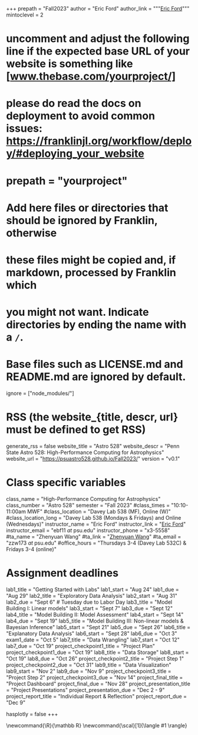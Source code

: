 <!--
Add here global page variables to use throughout your website.
-->
+++
prepath = "Fall2023"
author = "Eric Ford"
author_link = """<a href="https://science.psu.edu/astro/people/ebf11">Eric Ford</a>"""
mintoclevel = 2

# uncomment and adjust the following line if the expected base URL of your website is something like [www.thebase.com/yourproject/]
# please do read the docs on deployment to avoid common issues: https://franklinjl.org/workflow/deploy/#deploying_your_website
# prepath = "yourproject"

# Add here files or directories that should be ignored by Franklin, otherwise
# these files might be copied and, if markdown, processed by Franklin which
# you might not want. Indicate directories by ending the name with a `/`.
# Base files such as LICENSE.md and README.md are ignored by default.
ignore = ["node_modules/"]

# RSS (the website_{title, descr, url} must be defined to get RSS)
generate_rss = false
website_title = "Astro 528"
website_descr = "Penn State Astro 528: High-Performance Computing for Astrophysics"
website_url   = "https://psuastro528.github.io/Fall2023/"
version       = "v0.1"

# Class specific variables
class_name = "High-Performance Computing for Astrophysics"
class_number = "Astro 528"
semester = "Fall 2023"
#class_times = "10:10-11:00am MWF"
#class_location = "Davey Lab 538 (MF), Online (W)"
#class_location_long = "Davey Lab 538 (Mondays & Fridays) and Online (Wednesdays)"
instructor_name = "Eric Ford"
instructor_link = "[Eric Ford](https://science.psu.edu/astro/people/ebf11)"
instructor_email = "ebf11 _at_ psu.edu"
instructor_phone = "x3-5558"
#ta_name = "Zhenyuan Wang"
#ta_link = "[Zhenyuan Wang](https://science.psu.edu/astro/people/zzw173)"
#ta_email = "zzw173 _at_ psu.edu"
#office_hours = "Thursdays 3-4 (Davey Lab 532C) & Fridays 3-4 (online)"

# Assignment deadlines
lab1_title = "Getting Started with Labs"
lab1_start = "Aug 24"
lab1_due = "Aug 29"
lab2_title = "Exploratory Data Analysis"
lab2_start = "Aug 31"
lab2_due = "Sept 6" # Tuesday due to Labor Day
lab3_title = "Model Building I: Linear models"
lab3_start = "Sept 7"
lab3_due = "Sept 12"
lab4_title = "Model Building II: Model Assessment"
lab4_start = "Sept 14"
lab4_due = "Sept 19"
lab5_title = "Model Building III: Non-linear models & Bayesian Inference"
lab5_start = "Sept 21"
lab5_due = "Sept 26"
lab6_title = "Explanatory Data Analysis"
lab6_start = "Sept 28"
lab6_due = "Oct 3"
exam1_date = "Oct 5"
lab7_title = "Data Wrangling"
lab7_start = "Oct 12"
lab7_due = "Oct 19"
project_checkpoint1_title = "Project Plan"
project_checkpoint1_due = "Oct 19"
lab8_title = "Data Storage"
lab8_start = "Oct 19"
lab8_due = "Oct 26"
project_checkpoint2_title = "Project Step 1"
project_checkpoint2_due = "Oct 31"
lab9_title = "Data Visualization"
lab9_start = "Nov 2"
lab9_due = "Nov 9"
project_checkpoint3_title = "Project Step 2"
project_checkpoint3_due = "Nov 14"
project_final_title = "Project Dashboard"
project_final_due = "Nov 28"
project_presentation_title = "Project Presentations"
project_presentation_due = "Dec 2 - 9"
project_report_title = "Individual Report & Reflection"
project_report_due = "Dec 9"

hasplotly = false
+++


<!--
Add here global latex commands to use throughout your pages.
-->
\newcommand{\R}{\mathbb R}
\newcommand{\scal}[1]{\langle #1 \rangle}
